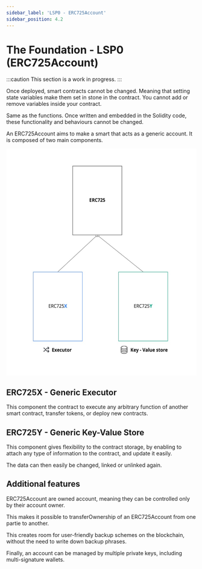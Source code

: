 ```yaml
---
sidebar_label: 'LSP0 - ERC725Account'
sidebar_position: 4.2
---
```


# The Foundation - LSP0 (ERC725Account)

:::caution This section is a work in progress.
:::

Once deployed, smart contracts cannot be changed. Meaning that setting state variables make them set in stone in the contract. You cannot add or remove variables inside your contract.

Same as the functions. Once written and embedded in the Solidity code, these functionality and behaviours cannot be changed.

An ERC725Account aims to make a smart that acts as a generic account. It is composed of two main components.

<img src="../../../static/img/erc725.jpg" height="600" />

## ERC725X - Generic Executor

This component the contract to execute any arbitrary function of another smart contract, transfer tokens, or deploy new contracts.

## ERC725Y - Generic Key-Value Store

This component gives flexibility to the contract storage, by enabling to attach any type of information to the contract, and update it easily.

The data can then easily be changed, linked or unlinked again.

## Additional features

ERC725Account are owned account, meaning they can be controlled only by their account owner.

This makes it possible to transferOwnership of an ERC725Account from one partie to another.

This creates room for user-friendly backup schemes on the blockchain, without the need to write down backup phrases.

Finally, an account can be managed by multiple private keys, including multi-signature wallets.
